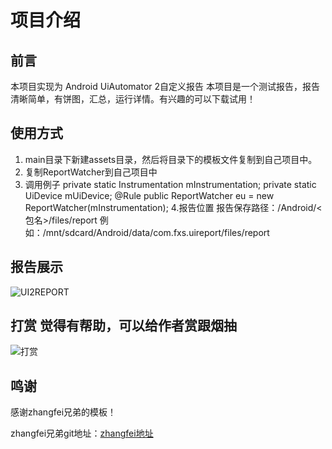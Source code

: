 # 项目介绍

## 前言
本项目实现为 Android UiAutomator 2自定义报告
本项目是一个测试报告，报告清晰简单，有饼图，汇总，运行详情。有兴趣的可以下载试用！

## 使用方式
1. main目录下新建assets目录，然后将目录下的模板文件复制到自己项目中。
2. 复制ReportWatcher到自己项目中
3. 调用例子
    private static Instrumentation mInstrumentation;
    private static UiDevice mUiDevice;
    @Rule
    public ReportWatcher eu = new ReportWatcher(mInstrumentation);
4.报告位置
报告保存路径：<sdcard>/Android/<包名>/files/report
例如：/mnt/sdcard/Android/data/com.fxs.uireport/files/report

## 报告展示
![UI2REPORT](https://github.com/fan2597/AndroidUIAutomator2Report/blob/master/img/bg.png)

## 打赏 觉得有帮助，可以给作者赏跟烟抽
![打赏](https://github.com/fan2597/AndroidUIAutomator2Report/blob/master/img/zf.png)

## 鸣谢

感谢zhangfei兄弟的模板！

zhangfei兄弟git地址：[zhangfei地址](https://github.com/zhangfei19841004/ztest)